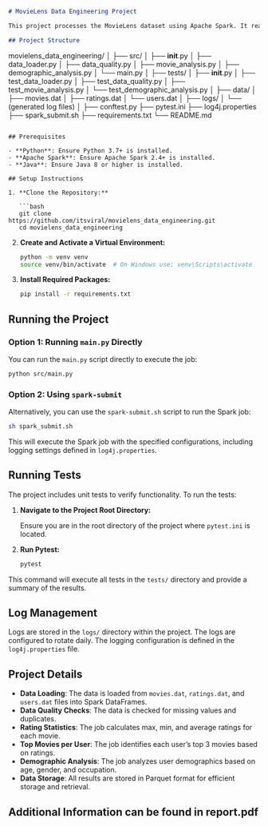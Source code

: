 ```markdown
# MovieLens Data Engineering Project

This project processes the MovieLens dataset using Apache Spark. It reads in movies and ratings data, calculates rating statistics, identifies top movies per user, and performs demographic analysis. The results are stored in Parquet format.

## Project Structure

```
movielens_data_engineering/
│
├── src/
│   ├── __init__.py
│   ├── data_loader.py
│   ├── data_quality.py
│   ├── movie_analysis.py
│   ├── demographic_analysis.py
│   └── main.py
│
├── tests/
│   ├── __init__.py
│   ├── test_data_loader.py
│   ├── test_data_quality.py
│   ├── test_movie_analysis.py
│   └── test_demographic_analysis.py
│
├── data/
│   ├── movies.dat
│   ├── ratings.dat
│   └── users.dat
│
├── logs/
│   └── (generated log files)
│
├── conftest.py
├── pytest.ini
├── log4j.properties
├── spark_submit.sh
├── requirements.txt
└── README.md
```

## Prerequisites

- **Python**: Ensure Python 3.7+ is installed.
- **Apache Spark**: Ensure Apache Spark 2.4+ is installed.
- **Java**: Ensure Java 8 or higher is installed.

## Setup Instructions

1. **Clone the Repository:**

   ```bash
   git clone https://github.com/itsviral/movielens_data_engineering.git
   cd movielens_data_engineering
   ```

2. **Create and Activate a Virtual Environment:**

   ```bash
   python -m venv venv
   source venv/bin/activate  # On Windows use: venv\Scripts\activate
   ```

3. **Install Required Packages:**

   ```bash
   pip install -r requirements.txt
   ```

## Running the Project

### Option 1: Running `main.py` Directly

You can run the `main.py` script directly to execute the job:

```bash
python src/main.py
```

### Option 2: Using `spark-submit`

Alternatively, you can use the `spark-submit.sh` script to run the Spark job:

```bash
sh spark_submit.sh
```

This will execute the Spark job with the specified configurations, including logging settings defined in `log4j.properties`.

## Running Tests

The project includes unit tests to verify functionality. To run the tests:

1. **Navigate to the Project Root Directory:**

   Ensure you are in the root directory of the project where `pytest.ini` is located.

2. **Run Pytest:**

   ```bash
   pytest
   ```

This command will execute all tests in the `tests/` directory and provide a summary of the results.

## Log Management

Logs are stored in the `logs/` directory within the project. The logs are configured to rotate daily. The logging configuration is defined in the `log4j.properties` file.

## Project Details

- **Data Loading**: The data is loaded from `movies.dat`, `ratings.dat`, and `users.dat` files into Spark DataFrames.
- **Data Quality Checks**: The data is checked for missing values and duplicates.
- **Rating Statistics**: The job calculates max, min, and average ratings for each movie.
- **Top Movies per User**: The job identifies each user’s top 3 movies based on ratings.
- **Demographic Analysis**: The job analyzes user demographics based on age, gender, and occupation.
- **Data Storage**: All results are stored in Parquet format for efficient storage and retrieval.

## Additional Information can be found in report.pdf